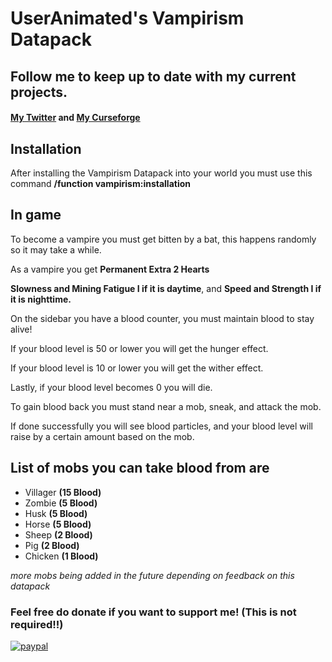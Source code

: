 # UserAnimated's Vampirism Datapack

## Follow me to keep up to date with my current projects. 

#### [My Twitter](http://www.twiiter.com/useranimated) and [My Curseforge](https://www.curseforge.com/members/theuseranimated)

## Installation

After installing the Vampirism Datapack into your world you must use this command **/function vampirism:installation** 

## In game
To become a vampire you must get bitten by a bat, this happens randomly so it may take a while.
	
As a vampire you get 
  **Permanent Extra 2 Hearts**
  
  **Slowness and Mining Fatigue I if it is daytime**, and **Speed and Strength I if it is nighttime.**
	
	
On the sidebar you have a blood counter, you must maintain blood to stay alive!

  If your blood level is 50 or lower you will get the hunger effect.

  If your blood level is 10 or lower you will get the wither effect.
	
  Lastly, if your blood level becomes 0 you will die.

To gain blood back you must stand near a mob, sneak, and attack the mob.

If done successfully you will see blood particles, and your blood level will raise by a certain amount based on the mob.

## List of mobs you can take blood from are

- Villager **(15 Blood)**
- Zombie **(5 Blood)**
- Husk **(5 Blood)** 
- Horse **(5 Blood)** 
- Sheep **(2 Blood)** 
- Pig **(2 Blood)** 
- Chicken **(1 Blood)** 

*more mobs being added in the future depending on feedback on this datapack*

### Feel free do donate if you want to support me! **(This is not required!!)**

[![paypal](https://www.paypalobjects.com/en_US/i/btn/btn_donateCC_LG.gif)](<theuseranimated@gmail.com>)
